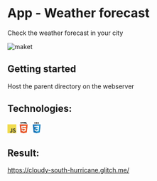 # App - Weather forecast
<p>Сheck the weather forecast in your city</p>

<img width="700" alt="maket" src="https://cdn.glitch.global/0aa691a7-3a58-459e-abea-f7d253a638c1/maket7_1.jpg?v=1674319545416">

## Getting started
Host the parent directory on the webserver


## Technologies:
<code><img height="20" src="https://raw.githubusercontent.com/github/explore/80688e429a7d4ef2fca1e82350fe8e3517d3494d/topics/javascript/javascript.png"></code>
<code><img height="25" src="https://raw.githubusercontent.com/github/explore/80688e429a7d4ef2fca1e82350fe8e3517d3494d/topics/html/html.png"></code>
<code><img height="25" src="https://raw.githubusercontent.com/github/explore/80688e429a7d4ef2fca1e82350fe8e3517d3494d/topics/css/css.png"></code>

## Result:
https://cloudy-south-hurricane.glitch.me/

